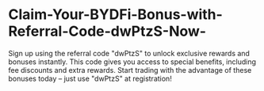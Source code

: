 # Claim-Your-BYDFi-Bonus-with-Referral-Code-dwPtzS-Now-
Sign up using the referral code "dwPtzS" to unlock exclusive rewards and bonuses instantly. This code gives you access to special benefits, including fee discounts and extra rewards. Start trading with the advantage of these bonuses today – just use "dwPtzS" at registration!
